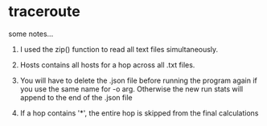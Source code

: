 # traceroute
some notes...

1. I used the zip() function to read all text files simultaneously.

2. Hosts contains all hosts for a hop across all .txt files.

3. You will have to delete the .json file before running the program again if you use the same name for -o arg.
   Otherwise the new run stats will append to the end of the .json file

4. If a hop contains '*', the entire hop is skipped from the final calculations
